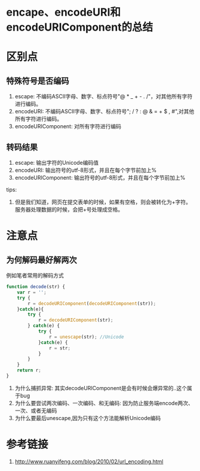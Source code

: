 # encape、encodeURI和encodeURIComponent的总结

# 区别点

## 特殊符号是否编码

1. escape: 不编码ASCII字母、数字、标点符号"@ * _ + - . /"，对其他所有字符进行编码。
2. encodeURI: 不编码ASCII字母、数字、标点符号"; / ? : @ & = + $ , #",对其他所有字符进行编码。
3. encodeURIComponent: 对所有字符进行编码

## 转码结果

1. escape: 输出字符的Unicode编码值
2. encodeURI: 输出符号的utf-8形式，并且在每个字节前加上%
3. encodeURIComponent: 输出符号的utf-8形式，并且在每个字节前加上%

tips:

1. 但是我们知道，网页在提交表单的时候，如果有空格，则会被转化为+字符。服务器处理数据的时候，会把+号处理成空格。

# 注意点

## 为何解码最好解两次

例如笔者常用的解码方式

```javascript
function decode(str) {
    var r = '';
    try {
        r = decodeURIComponent(decodeURIComponent(str));   
    }catch(e){
        try {
            r = decodeURIComponent(str);
        } catch(e) {
            try {
                r = unescape(str); //Unicode
            }catch(e) {
                r = str;
            }
        }
    }
    return r;
}
```

1. 为什么捕抓异常: 其实decodeURIComponent是会有时候会爆异常的..这个属于bug
2. 为什么要尝试两次编码、一次编码、和无编码: 因为防止服务端encode两次、一次、或者无编码
3. 为什么要最后unescape,因为只有这个方法能解析Unicode编码

# 参考链接

1. http://www.ruanyifeng.com/blog/2010/02/url_encoding.html